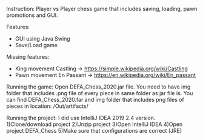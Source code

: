Instruction:
Player vs Player chess game that includes saving, loading, pawn promotions and GUI.

Features:
- GUI using Java Swing
- Save/Load game

Missing features:
- King movement Castling -> https://simple.wikipedia.org/wiki/Castling
- Pawn movement En Passant -> https://en.wikipedia.org/wiki/En_passant
    
    
Running the game:
Open DEFA_Chess_2020.jar file. You need to have img folder that includes .png
file of every piece in same folder as jar file is.
You can find DEFA_Chess_2020.far and img folder that includes png files of pieces in location:
/Out/artifacts/

Running the project:
I did use IntelliJ IDEA 2019 2.4 version.
    1)Clone/download project
    2)Unzip project
    3)Open IntelliJ IDEA
    4)Open project DEFA_Chess
    5)Make sure that configurations are correct (JRE)